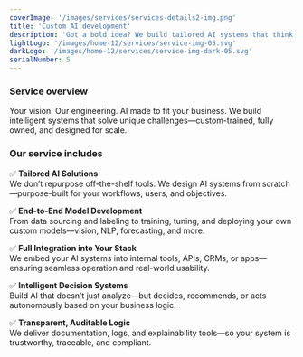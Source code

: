 ```yaml
---
coverImage: '/images/services/services-details2-img.png'
title: 'Custom AI development'
description: 'Got a bold idea? We build tailored AI systems that think, learn, and solve your exact problem.'
lightLogo: '/images/home-12/services/service-img-05.svg'
darkLogo: '/images/home-12/services/service-img-dark-05.svg'
serialNumber: 5
---
```


### Service overview

Your vision. Our engineering. AI made to fit your business.
We build intelligent systems that solve unique challenges—custom-trained, fully owned, and designed for scale.


### Our service includes

✅ **Tailored AI Solutions**  
We don’t repurpose off-the-shelf tools. We design AI systems from scratch—purpose-built for your workflows, users, and objectives.

✅ **End-to-End Model Development**  
From data sourcing and labeling to training, tuning, and deploying your own custom models—vision, NLP, forecasting, and more.

✅ **Full Integration into Your Stack**  
We embed your AI systems into internal tools, APIs, CRMs, or apps—ensuring seamless operation and real-world usability.

✅ **Intelligent Decision Systems**  
Build AI that doesn’t just analyze—but decides, recommends, or acts autonomously based on your business logic.

✅ **Transparent, Auditable Logic**  
We deliver documentation, logs, and explainability tools—so your system is trustworthy, traceable, and compliant.


